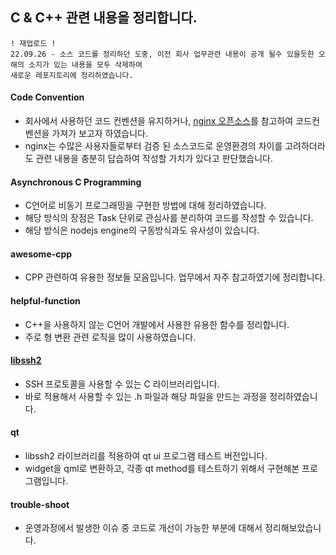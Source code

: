 ## C & C++ 관련 내용을 정리합니다.

    ! 재업로드 !
    22.09.26 - 소스 코드를 정리하던 도중, 이전 회사 업무관련 내용이 공개 될수 있을듯한 오해의 소지가 있는 내용을 모두 삭제하여 
    새로운 레포지토리에 정리하였습니다.


#### Code Convention
- 회사에서 사용하던 코드 컨벤션을 유지하거나, [nginx 오픈소스](https://github.com/nginx/nginx)를 참고하여 코드컨벤션을 가져가 보고자 하였습니다.
- nginx는 수많은 사용자들로부터 검증 된 소스코드로 운영환경의 차이를 고려하더라도 관련 내용을 충분히 답습하여 작성할 가치가 있다고 판단했습니다.

#### Asynchronous C Programming
- C언어로 비동기 프로그래밍을 구현한 방법에 대해 정리하였습니다.
- 해당 방식의 장점은 Task 단위로 관심사를 분리하여 코드를 작성할 수 있습니다.
- 해당 방식은 nodejs engine의 구동방식과도 유사성이 있습니다.


#### awesome-cpp
- CPP 관련하여 유용한 정보들 모음입니다. 업무에서 자주 참고하였기에 정리합니다.

#### helpful-function
- C++을 사용하지 않는 C언어 개발에서 사용한 유용한 함수를 정리합니다.
- 주로 형 변환 관련 로직을 많이 사용하였습니다.


#### [libssh2](https://github.com/t0e8r1r4y/C-CPLUS/tree/main/libssh2)
- SSH 프로토콜을 사용할 수 있는 C 라이브러리입니다.
- 바로 적용해서 사용할 수 있는 .h 파일과 해당 파일을 만드는 과정을 정리하였습니다. 


#### qt
- libssh2 라이브러리를 적용하여 qt ui 프로그램 테스트 버전입니다.
- widget을 qml로 변환하고, 각종 qt method를 테스트하기 위해서 구현해본 프로그램입니다.


#### trouble-shoot
- 운영과정에서 발생한 이슈 중 코드로 개선이 가능한 부분에 대해서 정리해보았습니다.
